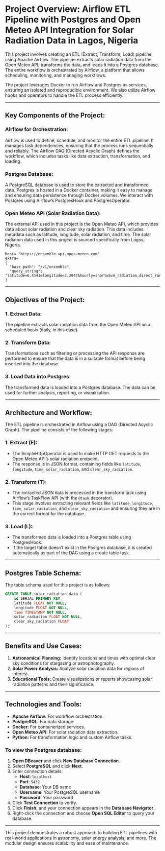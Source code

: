 # Project Overview: Airflow ETL Pipeline with Postgres and Open Meteo API Integration for Solar Radiation Data in Lagos, Nigeria

This project involves creating an ETL (Extract, Transform, Load) pipeline using Apache Airflow. The pipeline extracts solar radiation data from the Open Meteo API, transforms the data, and loads it into a Postgres database. The entire workflow is orchestrated by Airflow, a platform that allows scheduling, monitoring, and managing workflows.

The project leverages Docker to run Airflow and Postgres as services, ensuring an isolated and reproducible environment. We also utilize Airflow hooks and operators to handle the ETL process efficiently.

---

## Key Components of the Project:

### **Airflow for Orchestration:**
Airflow is used to define, schedule, and monitor the entire ETL pipeline. It manages task dependencies, ensuring that the process runs sequentially and reliably. The Airflow DAG (Directed Acyclic Graph) defines the workflow, which includes tasks like data extraction, transformation, and loading.

### **Postgres Database:**
A PostgreSQL database is used to store the extracted and transformed data. Postgres is hosted in a Docker container, making it easy to manage and ensuring data persistence through Docker volumes. We interact with Postgres using Airflow’s PostgresHook and PostgresOperator.

### **Open Meteo API (Solar Radiation Data):**
The external API used in this project is the Open Meteo API, which provides data about solar radiation and clear sky radiation. This data includes metadata such as latitude, longitude, solar radiation, and time. The solar radiation data used in this project is sourced specifically from Lagos, Nigeria.

```
host= "https://ensemble-api.open-meteo.com"
extra=
{
  "base_path": "/v1/ensemble",
  "query_string": "latitude=6.4541&longitude=3.3947&hourly=shortwave_radiation,direct_radiation,diffuse_radiation,direct_normal_irradiance,global_tilted_irradiance&timezone=auto"
}
```

---

## Objectives of the Project:

### **1. Extract Data:**
The pipeline extracts solar radiation data from the Open Meteo API on a scheduled basis (daily, in this case).

### **2. Transform Data:**
Transformations such as filtering or processing the API response are performed to ensure that the data is in a suitable format before being inserted into the database.

### **3. Load Data into Postgres:**
The transformed data is loaded into a Postgres database. The data can be used for further analysis, reporting, or visualization.

---

## Architecture and Workflow:
The ETL pipeline is orchestrated in Airflow using a DAG (Directed Acyclic Graph). The pipeline consists of the following stages:

### **1. Extract (E):**
- The SimpleHttpOperator is used to make HTTP GET requests to the Open Meteo API’s solar radiation endpoint.
- The response is in JSON format, containing fields like `latitude`, `longitude`, `time`, `solar_radiation`, and `clear_sky_radiation`.

### **2. Transform (T):**
- The extracted JSON data is processed in the transform task using Airflow’s TaskFlow API (with the `@task` decorator).
- This stage involves extracting relevant fields like `latitude`, `longitude`, `time`, `solar_radiation`, and `clear_sky_radiation` and ensuring they are in the correct format for the database.

### **3. Load (L):**
- The transformed data is loaded into a Postgres table using PostgresHook.
- If the target table doesn’t exist in the Postgres database, it is created automatically as part of the DAG using a create table task.

---

## Postgres Table Schema:
The table schema used for this project is as follows:

```sql
CREATE TABLE solar_radiation_data (
    id SERIAL PRIMARY KEY,
    latitude FLOAT NOT NULL,
    longitude FLOAT NOT NULL,
    time TIMESTAMP NOT NULL,
    solar_radiation FLOAT NOT NULL,
    clear_sky_radiation FLOAT
);
```

---

## Benefits and Use Cases:

1. **Astronomical Planning:** Identify locations and times with optimal clear sky conditions for stargazing or astrophotography.
2. **Solar Power Analysis:** Analyze solar radiation data for regions of interest.
3. **Educational Tools:** Create visualizations or reports showcasing solar radiation patterns and their significance.

---

## Technologies and Tools:
- **Apache Airflow:** For workflow orchestration.
- **PostgreSQL:** For data storage.
- **Docker:** For containerized services.
- **Open Meteo API:** For solar radiation data extraction.
- **Python:** For transformation logic and custom Airflow tasks.

### To view the Postgres database:
1. **Open DBeaver** and click **New Database Connection**.
2. Select **PostgreSQL** and click **Next**.
3. Enter connection details:  
   - **Host**: `localhost`  
   - **Port**: `5432`  
   - **Database**: Your DB name  
   - **Username**: Your PostgreSQL username  
   - **Password**: Your password  
4. Click **Test Connection** to verify.
5. Click **Finish**, and your connection appears in the **Database Navigator**.
6. Right-click the connection and choose **Open SQL Editor** to query your database.

---

This project demonstrates a robust approach to building ETL pipelines with real-world applications in astronomy, solar energy analysis, and more. The modular design ensures scalability and ease of maintenance.